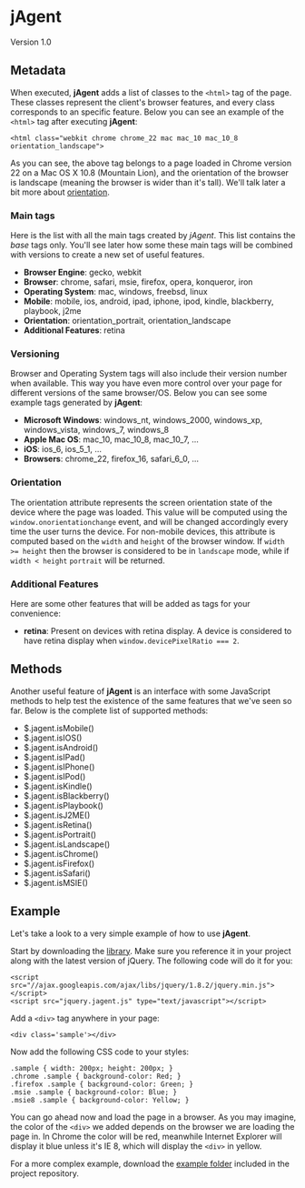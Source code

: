 jAgent
======
Version 1.0

Metadata
--------
When executed, **jAgent** adds a list of classes to the `<html>` tag of the page. These classes represent the client's browser features, and every class corresponds to an specific feature. Below you can see an example of the `<html>` tag after executing **jAgent**:

    <html class="webkit chrome chrome_22 mac mac_10 mac_10_8 orientation_landscape">

As you can see, the above tag belongs to a page loaded in Chrome version 22 on a Mac OS X 10.8 (Mountain Lion), and the orientation of the browser is landscape (meaning the browser is wider than it's tall). We'll talk later a bit more about [orientation](#orientation).

### Main tags
Here is the list with all the main tags created by *jAgent*. This list contains the _base_ tags only. You'll see later how some these main tags will be combined with versions to create a new set of useful features.

- **Browser Engine**: gecko, webkit
- **Browser**: chrome, safari, msie, firefox, opera, konqueror, iron
- **Operating System**: mac, windows, freebsd, linux
- **Mobile**: mobile, ios, android, ipad, iphone, ipod, kindle, blackberry, playbook, j2me 
- **Orientation**: orientation_portrait, orientation_landscape
- **Additional Features**: retina

### Versioning
Browser and Operating System tags will also include their version number when available. This way you have even more control over your page for different versions of the same browser/OS. Below you can see some example tags generated by **jAgent**:

- **Microsoft Windows**: windows_nt, windows_2000, windows_xp, windows_vista, windows_7, windows_8
- **Apple Mac OS**: mac_10, mac_10_8, mac_10_7, …
- **iOS**: ios_6, ios_5_1, …
- **Browsers**: chrome_22, firefox_16, safari_6_0, …

### Orientation
The orientation attribute represents the screen orientation state of the device where the page was loaded. This value will be computed using the `window.onorientationchange` event, and will be changed accordingly every time the user turns the device. For non-mobile devices, this attribute is computed based on the `width` and `height` of the browser window. If `width >= height` then the browser is considered to be in `landscape` mode, while if `width < height` `portrait` will be returned.

### Additional Features
Here are some other features that will be added as tags for your convenience:
- **retina**: Present on devices with retina display. A device is considered to have retina display when `window.devicePixelRatio === 2`.

Methods
-------
Another useful feature of **jAgent** is an interface with some JavaScript methods to help test the existence of the same features that we've seen so far. Below is the complete list of supported methods:

- $.jagent.isMobile()
- $.jagent.isIOS()
- $.jagent.isAndroid()
- $.jagent.isIPad()
- $.jagent.isIPhone()
- $.jagent.isIPod()
- $.jagent.isKindle()
- $.jagent.isBlackberry()
- $.jagent.isPlaybook()
- $.jagent.isJ2ME()
- $.jagent.isRetina()
- $.jagent.isPortrait()
- $.jagent.isLandscape()
- $.jagent.isChrome()
- $.jagent.isFirefox()
- $.jagent.isSafari()
- $.jagent.isMSIE()

Example
-------
Let's take a look to a very simple example of how to use **jAgent**.

Start by downloading the [library](https://github.com/svpino/jagent/blob/master/jquery.jagent.js). Make sure you reference it in your project along with the latest version of jQuery. The following code will do it for you:

    <script src="//ajax.googleapis.com/ajax/libs/jquery/1.8.2/jquery.min.js"></script>
    <script src="jquery.jagent.js" type="text/javascript"></script>

Add a `<div>` tag anywhere in your page:

	<div class='sample'></div>
		
Now add the following CSS code to your styles:
 
	.sample { width: 200px; height: 200px; }
    .chrome .sample { background-color: Red; }
    .firefox .sample { background-color: Green; }
    .msie .sample { background-color: Blue; }
    .msie8 .sample { background-color: Yellow; }
    
You can go ahead now and load the page in a browser. As you may imagine, the color of the `<div>` we added depends on the browser we are loading the page in. In Chrome the color will be red, meanwhile Internet Explorer will display it blue unless it's IE 8, which will display the `<div>` in yellow.

For a more complex example, download the [example folder](https://github.com/svpino/jagent/tree/master/example) included in the project repository.   